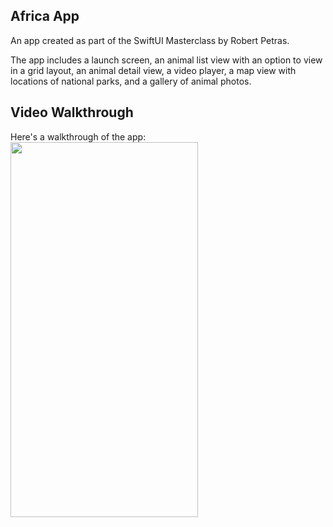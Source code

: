 ## Africa App
An app created as part of the SwiftUI Masterclass by Robert Petras. <br>

The app includes a launch screen, an animal list view with an option to view in a grid layout, an animal detail view, a video player, a map view with locations of national parks, and a gallery of animal photos.

## Video Walkthrough 
Here's a walkthrough of the app: <br>
<img src="africa.gif" width="300" height="600"/>



